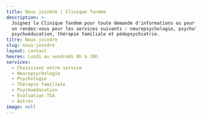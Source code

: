 ```yaml
---
title: Nous joindre | Clinique Tandem
description: >-
  Joignez la Clinique Tandem pour toute demande d'informations ou pour prendre
  un rendez-vous pour les services suivants : neuropsychologie, psychologie,
  psychoéducation, thérapie familiale et pédopsychiatrie.
titre: Nous joindre
slug: nous-joindre
layout: contact
heures: Lundi au vendredi 8h à 19h
services:
  - Choisissez votre service
  - Neuropsychologie
  - Psychologie
  - Thérapie familiale
  - Psychoéducation
  - Évaluation TSA
  - Autres
image: null
---
```




